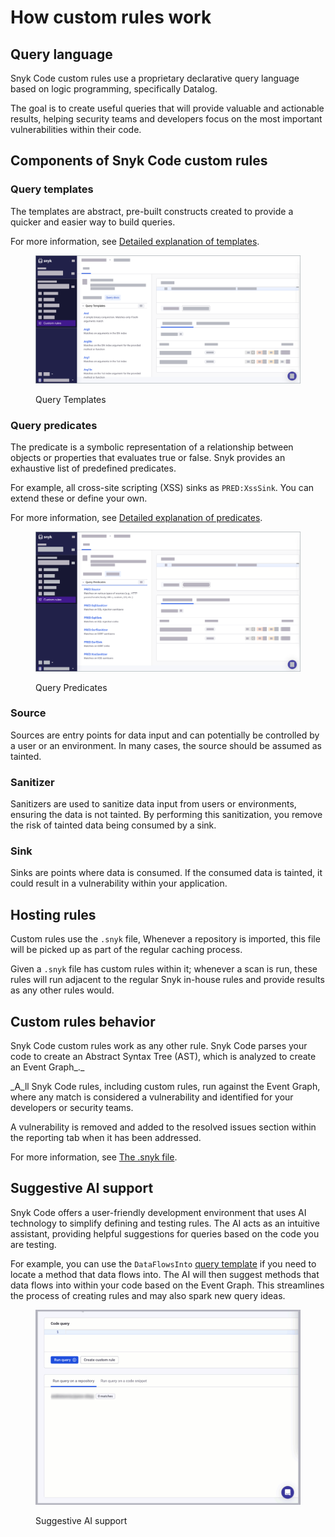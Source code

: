 # How custom rules work

## Query language

Snyk Code custom rules use a proprietary declarative query language based on logic programming, specifically Datalog.

The goal is to create useful queries that will provide valuable and actionable results, helping security teams and developers focus on the most important vulnerabilities within their code.

## Components of Snyk Code custom rules

### Query templates

The templates are abstract, pre-built constructs created to provide a quicker and easier way to build queries.

For more information, see [Detailed explanation of templates](the-query-language.md#template).

<figure><img src="../../../.gitbook/assets/query templates.png" alt="Query Templates"><figcaption><p>Query Templates</p></figcaption></figure>

### Query predicates

The predicate is a symbolic representation of a relationship between objects or properties that evaluates true or false. Snyk provides an exhaustive list of predefined predicates.

For example, all cross-site scripting (XSS) sinks as `PRED:XssSink`. You can extend these or define your own.

For more information, see [Detailed explanation of predicates](the-query-language.md#predicate-pred).

<figure><img src="../../../.gitbook/assets/query predicates.png" alt="Overview of Query Predicates."><figcaption><p>Query Predicates</p></figcaption></figure>

### Source

Sources are entry points for data input and can potentially be controlled by a user or an environment. In many cases, the source should be assumed as tainted.

### Sanitizer

Sanitizers are used to sanitize data input from users or environments, ensuring the data is not tainted. By performing this sanitization, you remove the risk of tainted data being consumed by a sink.

### Sink

Sinks are points where data is consumed. If the consumed data is tainted, it could result in a vulnerability within your application.

## Hosting rules

Custom rules use the `.snyk` file, Whenever a repository is imported, this file will be picked up as part of the regular caching process.

Given a `.snyk` file has custom rules within it; whenever a scan is run, these rules will run adjacent to the regular Snyk in-house rules and provide results as any other rules would.

## Custom rules behavior

Snyk Code custom rules work as any other rule. Snyk Code parses your code to create an Abstract Syntax Tree (AST), which is analyzed to create an Event Graph\_.\_

\_A\_ll Snyk Code rules, including custom rules, run against the Event Graph, where any match is considered a vulnerability and identified for your developers or security teams.

A vulnerability is removed and added to the resolved issues section within the reporting tab when it has been addressed.

For more information, see [The .snyk file](../../../manage-risk/policies/the-.snyk-file.md).

## Suggestive AI support

Snyk Code offers a user-friendly development environment that uses AI technology to simplify defining and testing rules. The AI acts as an intuitive assistant, providing helpful suggestions for queries based on the code you are testing.

For example, you can use the `DataFlowsInto` [query template](how-custom-rules-work.md#query-templates) if you need to locate a method that data flows into. The AI will then suggest methods that data flows into within your code based on the Event Graph. This streamlines the process of creating rules and may also spark new query ideas.

<figure><img src="../../../.gitbook/assets/suggestive_ai_support (1).gif" alt="Suggestive AI support"><figcaption><p>Suggestive AI support</p></figcaption></figure>
